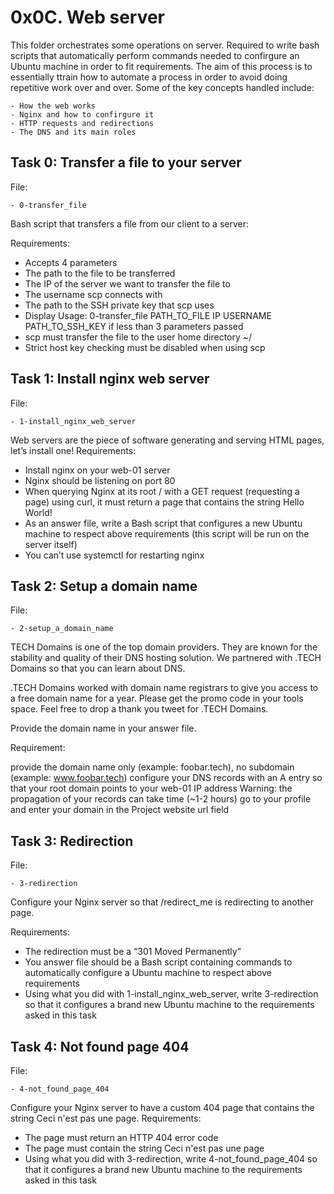 # 0x0C. Web server

This folder orchestrates some operations on server. Required to write bash scripts that automatically perform commands needed to confirgure an Ubuntu machine in order to fit requirements. The aim of this process is to essentially ttrain how to automate a process in order to avoid doing repetitive work over and over. 
Some of the key concepts handled include:

	- How the web works
	- Nginx and how to confirgure it
	- HTTP requests and redirections
	- The DNS and its main roles


## Task 0: Transfer a file to your server

File:

	- 0-transfer_file
Bash script that transfers a file from our client to a server:

Requirements:
- Accepts 4 parameters
- The path to the file to be transferred
- The IP of the server we want to transfer the file to
- The username scp connects with
- The path to the SSH private key that scp uses
- Display Usage: 0-transfer_file PATH_TO_FILE IP USERNAME PATH_TO_SSH_KEY if less than 3 parameters passed
- scp must transfer the file to the user home directory ~/
- Strict host key checking must be disabled when using scp



## Task 1: Install nginx web server

File:

	- 1-install_nginx_web_server
Web servers are the piece of software generating and serving HTML pages, let’s install one!
Requirements:
- Install nginx on your web-01 server
- Nginx should be listening on port 80
- When querying Nginx at its root / with a GET request (requesting a page) using curl, it must return a page that contains the string Hello World!
- As an answer file, write a Bash script that configures a new Ubuntu machine to respect above requirements (this script will be run on the server itself)
- You can’t use systemctl for restarting nginx



## Task 2: Setup a domain name

File:

	- 2-setup_a_domain_name
TECH Domains is one of the top domain providers. They are known for the stability and quality of their DNS hosting solution. We partnered with .TECH Domains so that you can learn about DNS.

.TECH Domains worked with domain name registrars to give you access to a free domain name for a year. Please get the promo code in your tools space. Feel free to drop a thank you tweet for .TECH Domains.

Provide the domain name in your answer file.

Requirement:

provide the domain name only (example: foobar.tech), no subdomain (example: www.foobar.tech)
configure your DNS records with an A entry so that your root domain points to your web-01 IP address Warning: the propagation of your records can take time (~1-2 hours)
go to your profile and enter your domain in the Project website url field



## Task 3: Redirection

File:

	- 3-redirection
Configure your Nginx server so that /redirect_me is redirecting to another page.

Requirements:
- The redirection must be a “301 Moved Permanently”
- You answer file should be a Bash script containing commands to automatically configure a Ubuntu machine to respect above requirements
- Using what you did with 1-install_nginx_web_server, write 3-redirection so that it configures a brand new Ubuntu machine to the requirements asked in this task



## Task 4: Not found page 404

File:

	- 4-not_found_page_404
Configure your Nginx server to have a custom 404 page that contains the string Ceci n'est pas une page.
Requirements:
- The page must return an HTTP 404 error code
- The page must contain the string Ceci n'est pas une page
- Using what you did with 3-redirection, write 4-not_found_page_404 so that it configures a brand new Ubuntu machine to the requirements asked in this task
